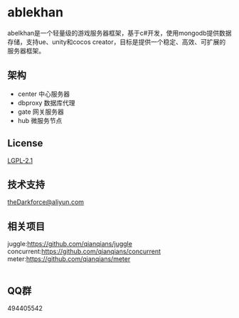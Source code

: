 # ablekhan
abelkhan是一个轻量级的游戏服务器框架，基于c#开发，使用mongodb提供数据存储，支持ue、unity和cocos creator，目标是提供一个稳定、高效、可扩展的服务器框架。  

## 架构
* center 中心服务器
* dbproxy 数据库代理
* gate 网关服务器
* hub 微服务节点

## License
[LGPL-2.1](https://github.com/qianqians/abelkhan/blob/master/LICENSE)
  
## 技术支持
theDarkforce@aliyun.com  

## 相关项目
juggle:https://github.com/qianqians/juggle  
concurrent:https://github.com/qianqians/concurrent  
meter:https://github.com/qianqians/meter  
  
## QQ群
494405542
